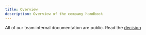 ```yaml
---
title: Overview
description: Overview of the company handbook
---
```


All of our team internal documentation are public. Read the [decision](decisions/public_documentation.md)
